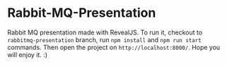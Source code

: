 # Rabbit-MQ-Presentation
Rabbit MQ presentation made with RevealJS.
To run it, checkout to `rabbitmq-presentation` branch, run `npm install` and `npm run start` commands. Then open the project on `http://localhost:8000/`.
Hope you will enjoy it. :)
